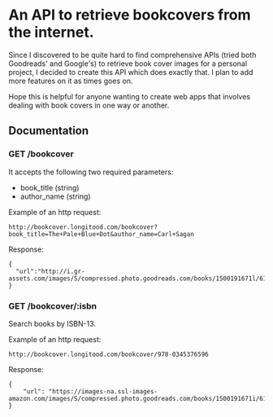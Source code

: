# An API to retrieve bookcovers from the internet.

Since I discovered to be quite hard to find comprehensive APIs (tried both Goodreads' and Google's) to retrieve book cover images for a personal project, I decided to create this API which does exactly that. I plan to add more features on it as times goes on.

Hope this is helpful for anyone wanting to create web apps that involves dealing with book covers in one way or another.

## Documentation

### GET /bookcover

It accepts the following two required parameters:

- book_title (string)
- author_name (string)

Example of an http request:

```
http://bookcover.longitood.com/bookcover?book_title=The+Pale+Blue+Dot&author_name=Carl+Sagan
```

Response:

```
{
  "url":"http://i.gr-assets.com/images/S/compressed.photo.goodreads.com/books/1500191671l/61663._SY475_.jpg"
}
```

### GET /bookcover/:isbn
Search books by ISBN-13.

Example of an http request:

```
http://bookcover.longitood.com/bookcover/978-0345376596
```

Response:

```
{
    "url": "https://images-na.ssl-images-amazon.com/images/S/compressed.photo.goodreads.com/books/1500191671i/61663.jpg"
}

```
